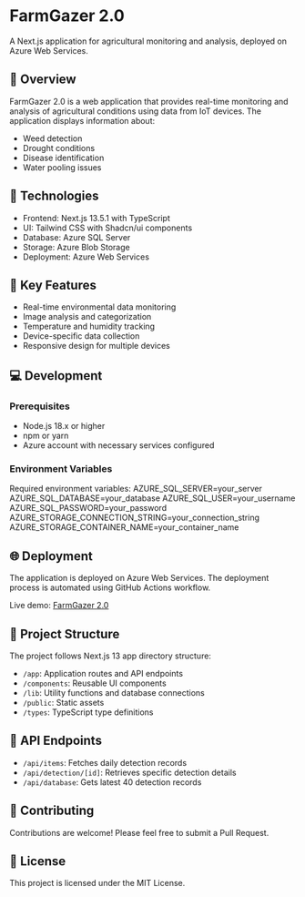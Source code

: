 # FarmGazer 2.0

A Next.js application for agricultural monitoring and analysis, deployed on Azure Web Services.

## 🌾 Overview

FarmGazer 2.0 is a web application that provides real-time monitoring and analysis of agricultural conditions using data from IoT devices. The application displays information about:
- Weed detection
- Drought conditions
- Disease identification
- Water pooling issues

## 🚀 Technologies

- Frontend: Next.js 13.5.1 with TypeScript
- UI: Tailwind CSS with Shadcn/ui components
- Database: Azure SQL Server
- Storage: Azure Blob Storage
- Deployment: Azure Web Services

## 🔧 Key Features

- Real-time environmental data monitoring
- Image analysis and categorization
- Temperature and humidity tracking
- Device-specific data collection
- Responsive design for multiple devices

## 💻 Development

### Prerequisites

- Node.js 18.x or higher
- npm or yarn
- Azure account with necessary services configured

### Environment Variables

Required environment variables:
AZURE_SQL_SERVER=your_server
AZURE_SQL_DATABASE=your_database
AZURE_SQL_USER=your_username
AZURE_SQL_PASSWORD=your_password
AZURE_STORAGE_CONNECTION_STRING=your_connection_string
AZURE_STORAGE_CONTAINER_NAME=your_container_name

## 🌐 Deployment

The application is deployed on Azure Web Services. The deployment process is automated using GitHub Actions workflow.

Live demo: [FarmGazer 2.0](https://farmgazer2app-ducnavhaadahdefa.eastus-01.azurewebsites.net/database)

## 📁 Project Structure

The project follows Next.js 13 app directory structure:
- `/app`: Application routes and API endpoints
- `/components`: Reusable UI components
- `/lib`: Utility functions and database connections
- `/public`: Static assets
- `/types`: TypeScript type definitions

## 📄 API Endpoints

- `/api/items`: Fetches daily detection records
- `/api/detection/[id]`: Retrieves specific detection details
- `/api/database`: Gets latest 40 detection records

## 🤝 Contributing

Contributions are welcome! Please feel free to submit a Pull Request.

## 📝 License

This project is licensed under the MIT License.
